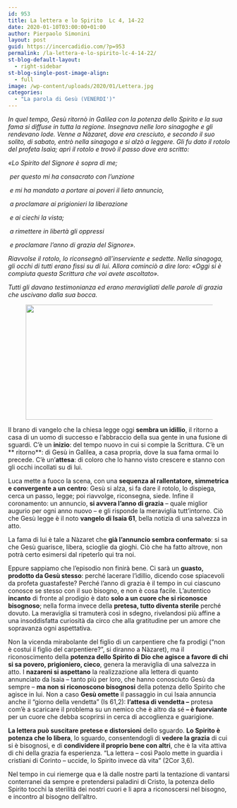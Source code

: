 ```yaml
---
id: 953
title: La lettera e lo Spirito 	Lc 4, 14-22
date: 2020-01-10T03:00:00+01:00
author: Pierpaolo Simonini
layout: post
guid: https://incercadidio.com/?p=953
permalink: /la-lettera-e-lo-spirito-lc-4-14-22/
st-blog-default-layout:
  - right-sidebar
st-blog-single-post-image-align:
  - full
image: /wp-content/uploads/2020/01/Lettera.jpg
categories:
  - "La parola di Gesù (VENERDI')"
---
```

 

_In quel tempo, Gesù ritornò in Galilea con la potenza dello Spirito e la sua fama si diffuse in tutta la regione. Insegnava nelle loro sinagoghe e gli rendevano lode. Venne a Nàzaret, dove era cresciuto, e secondo il suo solito, di sabato, entrò nella sinagoga e si alzò a leggere. Gli fu dato il rotolo del profeta Isaìa; aprì il rotolo e trovò il passo dove era scritto:_

_«Lo Spirito del Signore è sopra di me;_

_&nbsp;per questo mi ha consacrato con l&#8217;unzione_

_&nbsp;e mi ha mandato a portare ai poveri il lieto annuncio,_

_&nbsp;a proclamare ai prigionieri la liberazione_

_&nbsp;e ai ciechi la vista;_

_&nbsp;a rimettere in libertà gli oppressi_

_&nbsp;e proclamare l&#8217;anno di grazia del Signore»._

_Riavvolse il rotolo, lo riconsegnò all&#8217;inserviente e sedette. Nella sinagoga, gli occhi di tutti erano fissi su di lui. Allora cominciò a dire loro: «Oggi si è compiuta questa Scrittura che voi avete ascoltato»._

_Tutti gli davano testimonianza ed erano meravigliati delle parole di grazia che uscivano dalla sua bocca._<figure class="wp-block-image size-large is-resized">

<img src="https://incercadidio.com/wp-content/uploads/2020/01/Lettera2.jpg" alt="" class="wp-image-955" width="491" height="261" srcset="https://incercadidio.com/wp-content/uploads/2020/01/Lettera2.jpg 404w, https://incercadidio.com/wp-content/uploads/2020/01/Lettera2-300x160.jpg 300w" sizes="(max-width: 491px) 100vw, 491px" /> </figure> 

Il brano di vangelo che la chiesa legge oggi **sembra un idillio**, il ritorno a casa di un uomo di successo e l’abbraccio della sua gente in una fusione di sguardi. C’è un **inizio**: del tempo nuovo in cui si compie la Scrittura. C’è un
** ritorno**: di Gesù in Galilea, a casa propria, dove la sua fama ormai lo precede. C’è un’**attesa**: di coloro che lo hanno visto crescere e stanno con gli occhi incollati su di lui.

Luca mette a fuoco la scena, con una **sequenza al rallentatore, simmetrica e convergente a un centro**: Gesù si alza, si fa dare il rotolo, lo dispiega, cerca un passo, legge; poi riavvolge, riconsegna, siede. Infine il coronamento: un annuncio, **si avvera l’anno di grazia** – quale miglior augurio per ogni anno nuovo &#8211; e gli risponde la meraviglia tutt’intorno. Ciò che Gesù legge è il noto **vangelo di Isaia 61**, bella notizia di una salvezza in atto.

La fama di lui è tale a Nàzaret che **già l’annuncio sembra confermato**: si sa che Gesù guarisce, libera, scioglie da gioghi. Ciò che ha fatto altrove, non potrà certo esimersi dal ripeterlo qui tra noi.

Eppure sappiamo che l’episodio non finirà bene. Ci sarà un **guasto, prodotto da Gesù stesso**: perché lacerare l’idillio, dicendo cose spiacevoli da profeta guastafeste? Perché l’anno di grazia è il tempo in cui ciascuno conosce se stesso con il suo bisogno, e non è cosa facile. L’autentico **incanto** di fronte al prodigio è dato **solo a un cuore che si riconosce bisognoso**; nella forma invece della **pretesa, tutto diventa sterile** perché dovuto. La meraviglia si tramuterà così in sdegno, rivelandosi più affine a una insoddisfatta curiosità da circo che alla gratitudine per un amore che sopravanza ogni aspettativa.

Non la vicenda mirabolante del figlio di un carpentiere che fa prodigi (“non è costui il figlio del carpentiere?”, si diranno a Nàzaret), ma il riconoscimento della **potenza dello Spirito di Dio che agisce a favore di chi si sa povero, prigioniero, cieco**, genera la meraviglia di una salvezza in atto. I **nazareni si aspettano** la realizzazione alla lettera di quanto annunciato da Isaia – tanto più per loro, che hanno conosciuto Gesù da sempre &#8211; **ma non si riconoscono bisognosi** della potenza dello Spirito che agisce in lui. Non a caso **Gesù omette** il passaggio in cui Isaia annuncia anche il “giorno della vendetta” (Is 61,2): **l’attesa di vendetta &#8211;** protesa com’è a scaricare il problema su un nemico che è altro da sé **&#8211; è fuorviante** per un cuore che debba scoprirsi in cerca di accoglienza e guarigione.

**La lettera può suscitare pretese e distorsioni** dello sguardo. **Lo Spirito è potenza che lo libera**, lo sguardo, consentendogli di **vedere la grazia** di cui si è bisognosi, e di **condividere il proprio bene con altri**, che è la vita attiva di chi della grazia fa esperienza. “La lettera – così Paolo mette in guardia i cristiani di Corinto – uccide, lo Spirito invece dà vita” (2Cor 3,6).

Nel tempo in cui riemerge qua e là dalle nostre parti la tentazione di vantarsi conterranei da sempre e pretendersi paladini di Cristo, la potenza dello Spirito tocchi la sterilità dei nostri cuori e li apra a riconoscersi nel bisogno, e incontro al bisogno dell’altro.